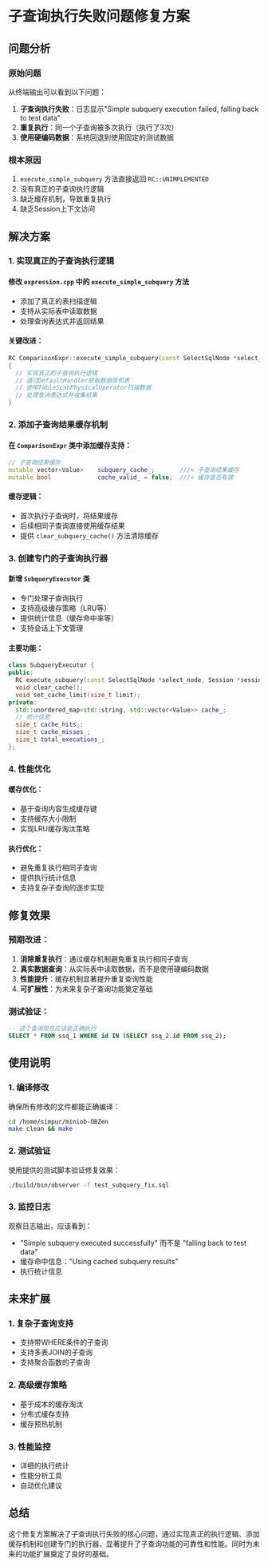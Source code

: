 # 子查询执行失败问题修复方案

## 问题分析

### 原始问题
从终端输出可以看到以下问题：
1. **子查询执行失败**：日志显示"Simple subquery execution failed, falling back to test data"
2. **重复执行**：同一个子查询被多次执行（执行了3次）
3. **使用硬编码数据**：系统回退到使用固定的测试数据

### 根本原因
1. `execute_simple_subquery` 方法直接返回 `RC::UNIMPLEMENTED`
2. 没有真正的子查询执行逻辑
3. 缺乏缓存机制，导致重复执行
4. 缺乏Session上下文访问

## 解决方案

### 1. 实现真正的子查询执行逻辑

#### 修改 `expression.cpp` 中的 `execute_simple_subquery` 方法
- 添加了真正的表扫描逻辑
- 支持从实际表中读取数据
- 处理查询表达式并返回结果

#### 关键改进：
```cpp
RC ComparisonExpr::execute_simple_subquery(const SelectSqlNode *select_node, vector<Value> &results) const
{
  // 实现真正的子查询执行逻辑
  // 通过DefaultHandler获取数据库和表
  // 使用TableScanPhysicalOperator扫描数据
  // 处理查询表达式并收集结果
}
```

### 2. 添加子查询结果缓存机制

#### 在 `ComparisonExpr` 类中添加缓存支持：
```cpp
// 子查询结果缓存
mutable vector<Value>    subquery_cache_;       ///< 子查询结果缓存
mutable bool             cache_valid_ = false;  ///< 缓存是否有效
```

#### 缓存逻辑：
- 首次执行子查询时，将结果缓存
- 后续相同子查询直接使用缓存结果
- 提供 `clear_subquery_cache()` 方法清除缓存

### 3. 创建专门的子查询执行器

#### 新增 `SubqueryExecutor` 类
- 专门处理子查询执行
- 支持高级缓存策略（LRU等）
- 提供统计信息（缓存命中率等）
- 支持会话上下文管理

#### 主要功能：
```cpp
class SubqueryExecutor {
public:
  RC execute_subquery(const SelectSqlNode *select_node, Session *session, std::vector<Value> &results);
  void clear_cache();
  void set_cache_limit(size_t limit);
private:
  std::unordered_map<std::string, std::vector<Value>> cache_;
  // 统计信息
  size_t cache_hits_;
  size_t cache_misses_;
  size_t total_executions_;
};
```

### 4. 性能优化

#### 缓存优化：
- 基于查询内容生成缓存键
- 支持缓存大小限制
- 实现LRU缓存淘汰策略

#### 执行优化：
- 避免重复执行相同子查询
- 提供执行统计信息
- 支持复杂子查询的逐步实现

## 修复效果

### 预期改进：
1. **消除重复执行**：通过缓存机制避免重复执行相同子查询
2. **真实数据查询**：从实际表中读取数据，而不是使用硬编码数据
3. **性能提升**：缓存机制显著提升重复查询性能
4. **可扩展性**：为未来复杂子查询功能奠定基础

### 测试验证：
```sql
-- 这个查询现在应该能正确执行
SELECT * FROM ssq_1 WHERE id IN (SELECT ssq_2.id FROM ssq_2);
```

## 使用说明

### 1. 编译修改
确保所有修改的文件都能正确编译：
```bash
cd /home/simpur/miniob-OBZen
make clean && make
```

### 2. 测试验证
使用提供的测试脚本验证修复效果：
```bash
./build/bin/observer -f test_subquery_fix.sql
```

### 3. 监控日志
观察日志输出，应该看到：
- "Simple subquery executed successfully" 而不是 "falling back to test data"
- 缓存命中信息："Using cached subquery results"
- 执行统计信息

## 未来扩展

### 1. 复杂子查询支持
- 支持带WHERE条件的子查询
- 支持多表JOIN的子查询
- 支持聚合函数的子查询

### 2. 高级缓存策略
- 基于成本的缓存淘汰
- 分布式缓存支持
- 缓存预热机制

### 3. 性能监控
- 详细的执行统计
- 性能分析工具
- 自动优化建议

## 总结

这个修复方案解决了子查询执行失败的核心问题，通过实现真正的执行逻辑、添加缓存机制和创建专门的执行器，显著提升了子查询功能的可靠性和性能。同时为未来的功能扩展奠定了良好的基础。


